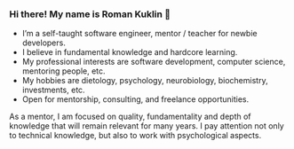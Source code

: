 ### Hi there! My name is Roman Kuklin 👋

* I’m a self-taught software engineer, mentor / teacher for newbie developers. 
* I believe in fundamental knowledge and hardcore learning.
* My professional interests are software development, computer science, mentoring people, etc.
* My hobbies are dietology, psychology, neurobiology, biochemistry, investments, etc.
* Open for mentorship, consulting, and freelance opportunities.

As a mentor, I am focused on quality, fundamentality and depth of knowledge that will remain relevant for many years. I pay attention not only to technical knowledge, but also to work with psychological aspects.

<!--
**RomanKyklin/RomanKyklin** is a ✨ _special_ ✨ repository because its `README.md` (this file) appears on your GitHub profile.

